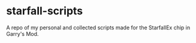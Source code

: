 # starfall-scripts
A repo of my personal and collected scripts made for the StarfallEx chip in Garry's Mod.
